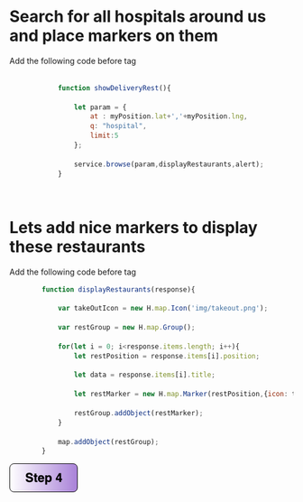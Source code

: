 # Search for all hospitals around us and place markers on them

Add the following code before </script> tag

```javascript
           
            function showDeliveryRest(){

                let param = {
                    at : myPosition.lat+','+myPosition.lng,
                    q: "hospital",
                    limit:5
                }; 

                service.browse(param,displayRestaurants,alert);
            }
```
</br> 

# Lets add nice markers to display these restaurants

Add the following code before </script> tag

```javascript
        function displayRestaurants(response){

            var takeOutIcon = new H.map.Icon('img/takeout.png');

            var restGroup = new H.map.Group();

            for(let i = 0; i<response.items.length; i++){
                let restPosition = response.items[i].position; 
              
                let data = response.items[i].title;
              
                let restMarker = new H.map.Marker(restPosition,{icon: takeOutIcon} );

                restGroup.addObject(restMarker);
            }

            map.addObject(restGroup);
        }
```

[![Foo](https://github.com/vidhanbhonsle/Interactive-Map-Workshop/blob/master/img/s4.png)](https://github.com/vidhanbhonsle/Interactive-Map-Workshop/blob/master/Step4.md) 
